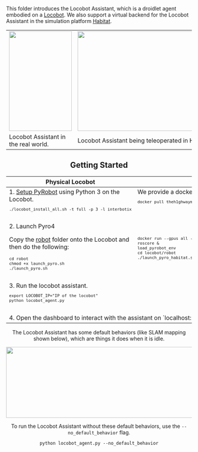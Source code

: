 This folder introduces the Locobot Assistant, which is a droidlet agent embodied on a [Locobot](http://www.locobot.org/). We also support a virtual backend for the Locobot Assistant in the simulation platform [Habitat](https://aihabitat.org/).

<center>

<p align="center">
  <table align="center">
    <tr>
      <td><img src="https://locobot-bucket.s3-us-west-2.amazonaws.com/documentation/loco_physical.gif" width=170 height=270></td>
      <td><img src="https://locobot-bucket.s3-us-west-2.amazonaws.com/documentation/habitat_mover.gif" width=400 height=270></td>
    </tr>
    <tr>
      <td>Locobot Assistant in the real world.</td>
      <td>Locobot Assistant being teleoperated in Habitat.</td>
    </tr>
  </table>
</p>

## Getting Started 

<p align="center">
  <table align="center">
    <thead><th>Physical Locobot</th>
        <th>Habitat</th>
    </thead>
    <tr valign="top">        
        <td> 1. <a href="https://github.com/facebookresearch/pyrobot/blob/master/README.md#installation"> Setup PyRobot<a> using Python 3 on the Locobot.
        <sub><pre lang="bash">
./locobot_install_all.sh -t full -p 3 -l interbotix
        </pre></sub></td>
        <td>We provide a docker image for habitat that comes bundled with PyRobot.
        <sub><pre lang="bash">
docker pull theh1ghwayman/locobot-assistant:segm
        </pre></sub></td>
    </tr>
    <tr valign="top">        
      <td> 2. Launch Pyro4 <p> Copy the <a href="https://github.com/facebookresearch/droidlet/tree/main/locobot/robot"> robot<a/> folder onto the Locobot and then do the following: </p>
        <sub><pre lang="bash">
cd robot
chmod +x launch_pyro.sh
./launch_pyro.sh
        </pre></sub></td>
        <td><sub><pre lang="bash">
        <br/>
docker run --gpus all -it --rm --ipc=host -v $(pwd):/remote -w /remote theh1ghwayman/locobot-assistant:segm bash
roscore &
load_pyrobot_env
cd locobot/robot
./launch_pyro_habitat.sh
        </pre></sub></td>
    </tr>
        <tr valign="top">
        <td colspan=3> 3. Run the locobot assistant.
        <sub><pre lang="bash">
export LOCOBOT_IP="IP of the locobot"
python locobot_agent.py
        </pre></sub>
        </td>      
    </tr>
    <tr valign="top">
        <td colspan=3> 4. Open the dashboard to interact with the assistant on `localhost:8000` 
          (only currently supported on Google Chrome).
        </td>      
    </tr>    
  </table>
</p>



The Locobot Assistant has some default behaviors (like SLAM mapping shown below), which are things it does when it is idle.

<p align="center">
    <img src="https://media.giphy.com/media/XwmXCvoGHBXBqYUdMe/giphy.gif", width="600" height="192">
</p>


To run the Locobot Assistant without these default behaviors, use the `--no_default_behavior` flag.
```
python locobot_agent.py --no_default_behavior
```
